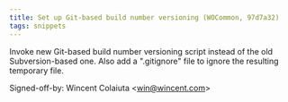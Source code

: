 ```yaml
---
title: Set up Git-based build number versioning (WOCommon, 97d7a32)
tags: snippets
---
```


Invoke new Git-based build number versioning script instead of the old Subversion-based one. Also add a ".gitignore" file to ignore the resulting temporary file.

Signed-off-by: Wincent Colaiuta &lt;win@wincent.com&gt;
